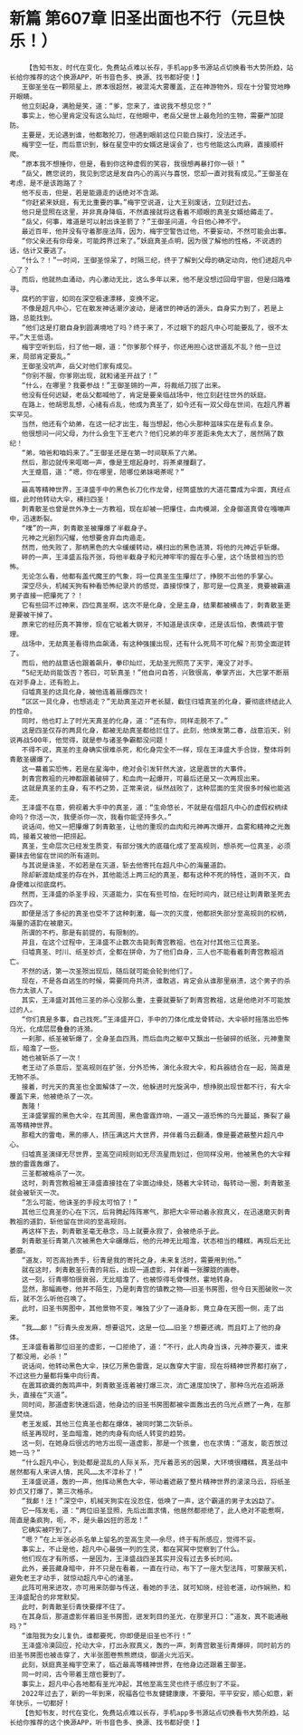 # 新篇 第607章 旧圣出面也不行（元旦快乐！）
        【告知书友，时代在变化，免费站点难以长存，手机app多书源站点切换看书大势所趋，站长给你推荐的这个换源APP，听书音色多、换源、找书都好使！】
       王御圣坐在一颗陨星上，原本很超然，被混沌大雾覆盖，正在神游物外，现在十分警觉地睁开眼睛。
       他立刻起身，满脸是笑，道：“爹，您来了，谁说我不想见您？”
       事实上，他心里肯定没有这么灿烂，在他眼中，老岳父是世上最危险的生物，需要严加提防。
       主要是，无论遇到谁，他都敢抡刀，但遇到眼前这位只能白挨打，没法还手。
       梅宇空一怔，而后意识到，躲在星空中的女婿这是误会了，也亏他能这么肉麻，直接顺杆爬。
       “原本我不想捶你，但是，看到你这种虚假的笑容，我很想再暴打你一顿！”
       “岳父，瞧您说的，我见到您这是发自内心的高兴与喜悦，您却一直对我有成见。”王御圣在考虑，是不是该跑路了？
       他不反击，但是，若是能遁走的话绝对不含湖。
       “你赶紧来妖庭，有无比重要的事。”梅宇空说道，让大王别废话，立刻赶过去。
       他只是显照在这里，并非真身降临，不然直接就将这看着不顺眼的真圣女婿给薅走了。
       “岳父，何事，难道是可以射出诛圣箭了？”王御圣问道，今日他心神不宁。
       最近百年，他并没有守着那座法阵，因为，梅宇空警告过他，不要妄动，不然可能会出事。
       “你父亲还有你母亲，可能跨界过来了。”妖庭真圣点明，因为很了解他的性格，不说透的话，估计又要逃了。
       “什么？！”一时间，王御圣惊呆了，时隔三纪，终于了解到父母的确定动向，他们进超凡中心了？
       而后，他就热血涌动，内心激动无比，这么多年以来，他不是没想过回母宇宙，但是归路难寻。
       腐朽的宇宙，如同在深空极速漂移，变换不定。
       不像是超凡中心，它在散发神话潮汐波动，是诸世的神话的源头，自身实力到了，若是上路，总能找到。
       “他们这是打磨自身到圆满境地了吗？终于来了，不过眼下的超凡中心可能要乱了，很不太平。”大王低语。
       梅宇空听到后，扫了他一眼，道：“你爹那个样子，你还用担心这世道乱不乱？他一旦过来，局部肯定要乱。”
       王御圣没吭声，岳父对他们家有成见。
       “你别不服，你爹刚出现，就和诸圣开战了！”
       “什么，在哪里？我要参战！”王御圣锵的一声，将裁纸刀拔了出来。
       他没有任何迟疑，老岳父都喊他了，肯定是要亲临战场中，他立刻赶往世外的妖庭。
       在路上，他胡思乱想，心绪有点乱，他成为真圣了，如今还有一双父母在世间，在超凡界着实罕见。
       当然，他还有个幼弟，在这一纪才出生，每当想起，他心头那种滋味实在是有点复杂。
       他很想问一问父母，为什么会生下王老六？他们兄弟的年岁差距未免太大了，居然隔了数纪！
       “弟，咱爸和咱妈来了。”王御圣还是在第一时间联系了六弟。
       然后，那边就传来哐啷一声，像是王煊起身时，将茶桌撞翻了。
       大王蹙眉，道：“嗯，你在哪里，陪哪位弟妹喝茶呢？”
       ……
       最高等精神世界，王泽盛手中的黑色长刀化作龙骨，经筒盛放的大道花蕾成为伞面，真经点缀，此时他转动大伞，横扫四圣！
       刺青散圣也曾是世外净土一方教祖，现在却被一把攥住，血肉模湖，全身御道真骨在嘎嘣声中，迅速断裂。
       “噗”的一声，刺青散圣被攥爆了半截身子。
       元神之光剧烈闪耀，他想要舍弃血肉遁走。
       然而，他失败了，那柄黑色的大伞缓缓转动，横扫出的黑色涟漪，将他的元神近乎斩爆。
       砰的一声，王泽盛五指齐张，将他半截身子和元神牢牢的握在手心里，这个场景相当的恐怖。
       无论怎么看，他都有盖代魔王的气象，将一位真圣生生攥烂了，挣脱不出他的手掌心。
       深空尽头，机械天狗有种看恐怖纪录片的感觉，直接惊悚了，那可是一位真圣，竟要被霸道男子直接一把攥死了？！
       它有些回不过神来，四位真圣啊，这次不是化身，全是主身，结果都被横击了，刺青散圣更是要被干掉了。
       原来它的经历真不算惨，现在它呲着大钢牙，不知道是该庆幸，还是该后怕，表情疏于管理。
       战场中，无劫真圣看得热血飙涌，有这种强援出现，还有什么死局不可化解？形势全面逆转了。
       而后，他的战意话也跟着飙升，拳印灿烂，无劫圣光照亮了天宇，淹没了对手。
       “5纪无劫尚能饭否？答曰，可斩真圣！”他自问自答，兴致很高，拳掌齐出，大巴掌不断扇在对手身上，还有脸上。
       归墟真圣的这具化身，被他连着扇爆四次！
       “区区一具化身，也想逃走？”无劫真圣迈开老长腿，截住归墟真圣的化身，要彻底终结此人的性命。
       同时，他也盯上了时光天真圣的化身，道：“还有你，同样走脱不了。”
       这是四圣仅存的两具化身，都被无劫真圣都给拦住了。此刻，他焕发第二春，战意滔天，别说再战500年，他觉得，就是参与诸圣争霸都没问题！
       不得不说，真圣的主身确实很难杀死，和化身完全不一样，现在王泽盛大手合拢，整体将刺青散圣碾爆了。
       这一幕着实恐怖，若是在星海中，绝对会引发轩然大波，这是震世的大事件。
       刺青宫教祖的元神都跟着破碎了，和血肉一起爆开，可最后还是又一次再现出来。
       这就是真圣的主身，有不朽之势，正常来说，纵然战败了，这种层面的生灵很多时候也能逃走。
       王泽盛不在意，俯视着大手中的真圣，道：“生命悠长，不就是在借超凡中心的虚假权柄续命吗？你活一次，我便杀你一次，我看你能坚持多久。”
       说话间，他又一把攥爆了刺青散圣，让他的重现的血肉和元神再次爆开，血雾和精神之光轰鸣，接着又被他一把捞起。
       真圣，生命层次已经发生质变，有部分强大的底蕴化成了至高规则，想杀死一位真圣，必须要抹去他留在世间的所有道则。
       与其说是诛圣，不如若是在灭道，斩去他寄托在超凡中心的海量道韵。
       除却新渡劫成圣的存在外，其他能活上两三纪的真圣，都有这种不死的特性，道则不灭，自身便难以彻底腐朽。
       然而，王泽盛的杀圣手段，灭道能力，实在有些可怕，在短时间内，就已经让刺青散圣死去四次了。
       即便是活了多纪的真圣也受不了这种刺激，每一次的灭度，他都损失部分至高规则的权柄，海量的道韵在被磨灭。
       所谓的不朽，那是有前提的，有限制的。
       并且，在这个过程中，王泽盛不止数次击毙刺青宫教祖，也在对付其他三位真圣。
       归墟真圣、时川、纸圣妙贞，全都在拼命，为了他们自身，三人也不能看着刺青宫教祖消亡。
       不然的话，第一次圣殒出现后，随后就可能会轮到他们了。
       现在，不是各自逃生的时候，需要同舟共济，谁敢逃，肯定会从谁那里崩溃，这个男子的杀伤力太骇人了。
       其实，王泽盛对其他三圣的杀心没那么重，主要就要斩了刺青宫教祖，这是他绝对不可能放过的人。
       “你们真是多事，自己找死。”王泽盛开口，手中的刀体化成龙骨转动，大伞顿时摇落出恐怖乌光，化成层层叠叠的涟漪。
       一刹那，纸圣被斩爆了，全身圣血四溅，而后血肉之躯中又飘出一些破碎的纸张，元神重聚后，暗澹了一些。
       她也被斩杀了一次！
       老王动了杀意后，至高规则在扩张，分外恐怖，演化永寂大伞，和兵器结合在一起，简直是无物不杀。
       接着，时光天的真圣也全面解体了一次，他躲进时光旋涡中，想挣脱出现世都不行，有大伞覆盖下来，他被绝杀了一次。
       轰隆！
       王泽盛掌握的黑色大伞，在其周围，黑色雷霆炸响，一道又一道恐怖的乌光蔓延，撕裂了最高等精神世界。
       那粗大的雷电，黑的瘆人，挤压满这片大世界，并伴着乌云翻涌，像是要遮蔽整片超凡中心。
       归墟真圣演绎无尽世界，至高空间规则如无尽流星雨划过，但同样没用，他被黑色的大伞释放的雷霆轰爆了。
       三圣都被格杀了一次。
       这时，刺青宫教祖被王泽盛直接挂在了伞面边缘处，随着大伞转动，每转动一圈，刺青散圣就会被斩灭一次。
       “怎么可能，他诛圣的手段太可怕了！”
       其他三位真圣的心在下沉，后背腾起阵阵寒气，那把大伞带动着永寂真义，在迅速磨灭刺青教祖的道韵，斩他留在世间的至高规则。
       再这样下去，刺青散圣毫无悬念，马上就要永寂了，会被绝杀于此。
       刺青散圣衍青第八次被黑色大伞碾爆后，他的元神无比暗澹，状态相当的糟糕，再现后无比萎靡。
       “道友，可否高抬贵手，衍青是我的寄托之身，未来复活时，需要用到他。”
       就在这时，刺青散圣衍青的背后，出现一道虚影，并伴着一张朦胧的画卷。
       这一刻，衍青哪怕很衰弱，无比暗澹了，也被惊得毛骨悚然，霍地转身。
       显然，那幅画卷，他并不陌生，乃是刺青宫的镇教之物——旧圣书房图，但今日天图破败一次后，就不怎么听他召唤了。
       此时，旧圣书房图中，其他景物不变，唯独了少了一道身影，竟立身在天图一侧，走了出来。
       “我……䣜！”衍青头皮发麻，想要诅咒，这是一位……旧圣？想要还魂，而且盯上了他的身体。
       王泽盛看着那位旧圣的虚影，一口拒绝了，道：“不行，此人肉身当诛，元神亦要灭，谁来了都没用，必杀！”
       说话间，他转动黑色大伞，挟亿万黑色雷霆，足以轰穿大宇宙，现在将精神世界都打崩了，不过这些力量都将集中向衍青。
       在震耳欲聋的轰鸣声中，刺青散圣连着被打爆三次，消亡速度加快了，那种乌光在追朔源头，直接在“灭道”。
       同时间，那道虚影快速后退，他身边的旧圣书房图都被伞面轰出去的乌光点燃了一角，在那里焚烧。
       老王发威，其他三位真圣也都在爆体，被同时第二次斩杀。
       纸圣再现时，圣血暗澹，她的肉身有向纸人转变的趋势。
       这一刻，在她身后很远的地方出现一道虚影，那是一个孩童，也在求情：“道友，能否放过她一马？”
       “什么超凡中心，到处都是混乱的人际关系，充斥着恶劣的因果，大环境很糟糕，真圣战中居然都有人来讲人情，民风……太不淳朴了！”
       王泽盛说道，轰的一声，他挥动黑色大伞，带动着遮蔽了整片精神世界的滚滚乌云，将纸圣妙贞又打爆了，第三次格杀。
       “我䣜！汪！”深空中，机械天狗实在没忍住，低唤了一声，这个霸道的男子太凶勐了。
       它一阵发毛，道：“两位旧圣显照，先后出面求情，他居然都拒绝了，此人绝对不能惹啊，简直是条疯狗，呃，不，是头最凶狂的恶龙！”
       它确实被吓到了。
       “嗯？”在上半张必杀名单上留名的至高生灵——余尽，终于有所感应，觉得不妥。
       事实上，不止是他，超凡中心最强一列的生灵，都在冥冥中觉察到了什么。
       他们现在才有所感，一是因为，王泽盛战四圣其实并没有过去多长时间。
       此外，姜芸藏身暗中，并不只是在看着，一直在行动，布下了一座大型法阵，可蒙蔽天机，避免老王才动手，就惊动超凡中心的诸圣。
       此阵可用来进攻，亦可用来防御与传送，看她的手法，就可知晓，经验老道，动作娴熟，和王泽盛配合的非常默契。
       此时，刺青散圣衍青快要撑不住了。
       在其身后，那道虚影伴着旧圣书房图，迸发刺目的圣光，在那里开口：“道友，真不能通融吗？”
       “谁阻我为女儿复仇，谁都要死，你即便是旧圣也不行！”
       王泽盛冷漠回应，抡动大伞，打出永寂真义，轰的一声，刺青宫散圣衍青爆碎，同时前方的旧圣书房图也被击穿了，大半张图卷熊熊燃烧，御道火光滔天。
       此刻，妖庭真圣梅宇空来了，临近最高等精神世界，在他身边还跟着王御圣。
       同一时间，古今带着王煊也要到了。
       事实上，超凡中心各地都有圣光冲起，其他至高生灵也终于感应到了不妥。
       2022年过去了，新的一年到来，祝福各位书友健健康康，不要阳，平平安安，顺心如意，新年快乐，一切都好！
       【告知书友，时代在变化，免费站点难以长存，手机app多书源站点切换看书大势所趋，站长给你推荐的这个换源APP，听书音色多、换源、找书都好使！】